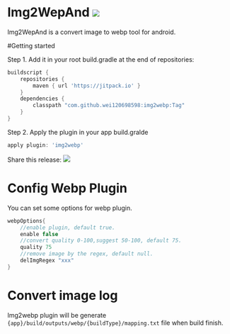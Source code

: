 # Img2WepAnd [![](https://jitpack.io/v/wei120698598/img2webp.svg)](https://jitpack.io/#wei120698598/img2webp)

Img2WepAnd is a convert image to webp tool for android.

#Getting started

Step 1. Add it in your root build.gradle at the end of repositories:
```groovy
buildscript {
    repositories {
        maven { url 'https://jitpack.io' }
	}
	dependencies {
        classpath "com.github.wei120698598:img2webp:Tag"
    }
}
```
Step 2. Apply the plugin in your app build.gralde
```groovy
apply plugin: 'img2webp'
```

Share this release:
[![](https://jitpack.io/v/wei120698598/img2webp.svg)](https://jitpack.io/#wei120698598/img2webp)


# Config Webp Plugin
You can set some options for webp plugin.

```groovy
webpOptions{
    //enable plugin, default true.
    enable false
    //convert quality 0-100,suggest 50-100, default 75.
    quality 75
    //remove image by the regex, default null.
    delImgRegex "xxx"
}
```

# Convert image log

Img2webp plugin will be generate `{app}/build/outputs/webp/{buildType}/mapping.txt` file when build finish.
